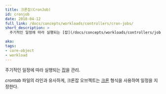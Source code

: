 ```yaml
---
title: 크론잡(CronJob)
id: cronjob
date: 2018-04-12
full_link: /docs/concepts/workloads/controllers/cron-jobs/
short_description: >
  주기적인 일정에 따라 실행되는 [잡](/docs/concepts/workloads/controllers/jobs-run-to-completion/)을 관리.

aka: 
tags:
- core-object
- workload
---
```

 주기적인 일정에 따라 실행되는 [잡](/docs/concepts/workloads/controllers/jobs-run-to-completion/)을 관리.

<!--more-->

*crontab* 파일의 라인과 유사하게, 크론잡 오브젝트는 [크론](https://en.wikipedia.org/wiki/Cron) 형식을 사용하여 일정을 지정한다.

